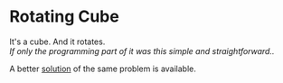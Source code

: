 # Rotating Cube

It's a cube. And it rotates.    
*If only the programming part of it was this simple and straightforward..*

A better [solution](https://github.com/iffrizat/rotating_cube/tree/geometric_algebra) of the same problem is available.
